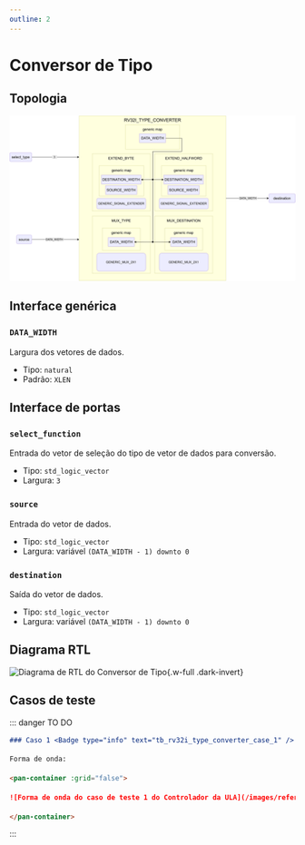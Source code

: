 ```yaml
---
outline: 2
---
```


# Conversor de Tipo

## Topologia

![alt text](/public/images/reference/report_components/rv32i_type_converter.drawio.svg)

## Interface genérica

### `DATA_WIDTH` <Badge type="neutral" text="GENERIC" />

Largura dos vetores de dados.

- Tipo: `natural`
- Padrão: `XLEN`

## Interface de portas

### `select_function` <Badge type="success" text="INPUT" />

Entrada do vetor de seleção do tipo de vetor de dados para conversão.

- Tipo: `std_logic_vector`
- Largura: `3`

### `source` <Badge type="success" text="INPUT" />

Entrada do vetor de dados.

- Tipo: `std_logic_vector`
- Largura: variável `(DATA_WIDTH - 1) downto 0`

### `destination` <Badge type="danger" text="OUTPUT" />

Saída do vetor de dados.

- Tipo: `std_logic_vector`
- Largura: variável `(DATA_WIDTH - 1) downto 0`

## Diagrama RTL

<pan-container>

![Diagrama de RTL do Conversor de Tipo](/images/reference/entities/rv32i_type_converter_netlist.svg){.w-full .dark-invert}

</pan-container>

## Casos de teste

::: danger TO DO

```md
### Caso 1 <Badge type="info" text="tb_rv32i_type_converter_case_1" />

Forma de onda:

<pan-container :grid="false">

![Forma de onda do caso de teste 1 do Controlador da ULA](/images/reference/entities/tb_rv32i_type_converter_case_1.svg){.w-full .dark-invert}

</pan-container>

```

:::
